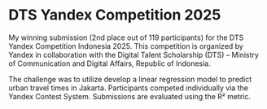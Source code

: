 # DTS Yandex Competition 2025
My winning submission (2nd place out of 119 participants) for the DTS Yandex Competition Indonesia 2025.
This competition is organized by Yandex in collaboration with the Digital Talent Scholarship (DTS) – Ministry of Communication and Digital Affairs, Republic of Indonesia.

The challenge was to utilize develop a linear regression model to predict urban travel times in Jakarta. Participants competed individually via the Yandex Contest System. Submissions are evaluated using the R² metric.
